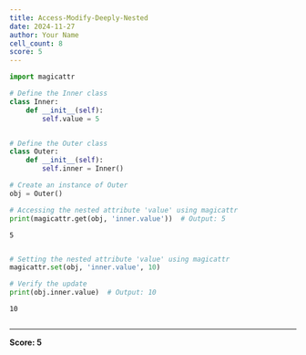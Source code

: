 ```yaml
---
title: Access-Modify-Deeply-Nested
date: 2024-11-27
author: Your Name
cell_count: 8
score: 5
---
```


```python
import magicattr

```


```python
# Define the Inner class
class Inner:
    def __init__(self):
        self.value = 5

```


```python

# Define the Outer class
class Outer:
    def __init__(self):
        self.inner = Inner()

```


```python
# Create an instance of Outer
obj = Outer()

```


```python
# Accessing the nested attribute 'value' using magicattr
print(magicattr.get(obj, 'inner.value'))  # Output: 5
```

    5



```python

# Setting the nested attribute 'value' using magicattr
magicattr.set(obj, 'inner.value', 10)

```


```python
# Verify the update
print(obj.inner.value)  # Output: 10
```

    10



```python

```


---
**Score: 5**
